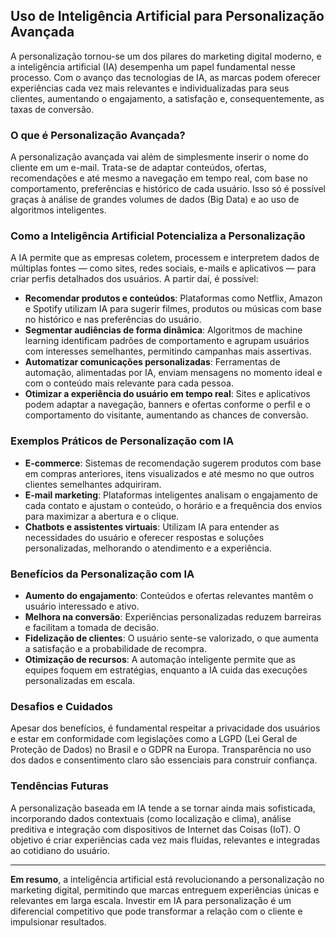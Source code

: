 ## Uso de Inteligência Artificial para Personalização Avançada

A personalização tornou-se um dos pilares do marketing digital moderno, e a inteligência artificial (IA) desempenha um papel fundamental nesse processo. Com o avanço das tecnologias de IA, as marcas podem oferecer experiências cada vez mais relevantes e individualizadas para seus clientes, aumentando o engajamento, a satisfação e, consequentemente, as taxas de conversão.

### O que é Personalização Avançada?

A personalização avançada vai além de simplesmente inserir o nome do cliente em um e-mail. Trata-se de adaptar conteúdos, ofertas, recomendações e até mesmo a navegação em tempo real, com base no comportamento, preferências e histórico de cada usuário. Isso só é possível graças à análise de grandes volumes de dados (Big Data) e ao uso de algoritmos inteligentes.

### Como a Inteligência Artificial Potencializa a Personalização

A IA permite que as empresas coletem, processem e interpretem dados de múltiplas fontes — como sites, redes sociais, e-mails e aplicativos — para criar perfis detalhados dos usuários. A partir daí, é possível:

- **Recomendar produtos e conteúdos**: Plataformas como Netflix, Amazon e Spotify utilizam IA para sugerir filmes, produtos ou músicas com base no histórico e nas preferências do usuário.
- **Segmentar audiências de forma dinâmica**: Algoritmos de machine learning identificam padrões de comportamento e agrupam usuários com interesses semelhantes, permitindo campanhas mais assertivas.
- **Automatizar comunicações personalizadas**: Ferramentas de automação, alimentadas por IA, enviam mensagens no momento ideal e com o conteúdo mais relevante para cada pessoa.
- **Otimizar a experiência do usuário em tempo real**: Sites e aplicativos podem adaptar a navegação, banners e ofertas conforme o perfil e o comportamento do visitante, aumentando as chances de conversão.

### Exemplos Práticos de Personalização com IA

- **E-commerce**: Sistemas de recomendação sugerem produtos com base em compras anteriores, itens visualizados e até mesmo no que outros clientes semelhantes adquiriram.
- **E-mail marketing**: Plataformas inteligentes analisam o engajamento de cada contato e ajustam o conteúdo, o horário e a frequência dos envios para maximizar a abertura e o clique.
- **Chatbots e assistentes virtuais**: Utilizam IA para entender as necessidades do usuário e oferecer respostas e soluções personalizadas, melhorando o atendimento e a experiência.

### Benefícios da Personalização com IA

- **Aumento do engajamento**: Conteúdos e ofertas relevantes mantêm o usuário interessado e ativo.
- **Melhora na conversão**: Experiências personalizadas reduzem barreiras e facilitam a tomada de decisão.
- **Fidelização de clientes**: O usuário sente-se valorizado, o que aumenta a satisfação e a probabilidade de recompra.
- **Otimização de recursos**: A automação inteligente permite que as equipes foquem em estratégias, enquanto a IA cuida das execuções personalizadas em escala.

### Desafios e Cuidados

Apesar dos benefícios, é fundamental respeitar a privacidade dos usuários e estar em conformidade com legislações como a LGPD (Lei Geral de Proteção de Dados) no Brasil e o GDPR na Europa. Transparência no uso dos dados e consentimento claro são essenciais para construir confiança.

### Tendências Futuras

A personalização baseada em IA tende a se tornar ainda mais sofisticada, incorporando dados contextuais (como localização e clima), análise preditiva e integração com dispositivos de Internet das Coisas (IoT). O objetivo é criar experiências cada vez mais fluidas, relevantes e integradas ao cotidiano do usuário.

---

**Em resumo**, a inteligência artificial está revolucionando a personalização no marketing digital, permitindo que marcas entreguem experiências únicas e relevantes em larga escala. Investir em IA para personalização é um diferencial competitivo que pode transformar a relação com o cliente e impulsionar resultados.